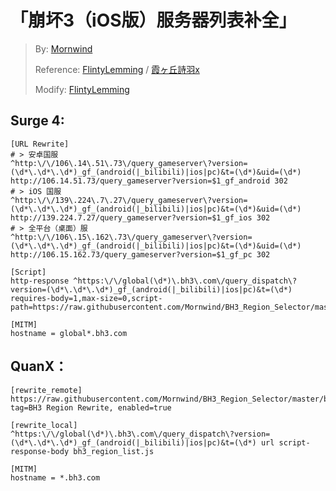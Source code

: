 # 「崩坏3（iOS版）服务器列表补全」
> By: [Mornwind](https://github.com/Mornwind/BH3_Region_Selector)
> 
> Reference: [FlintyLemming](https://git.flinty.moe/root/bh3-switch) / [霞ヶ丘詩羽x](https://www.bilibili.com/read/cv3610324)
>
> Modify: [FlintyLemming](https://git.flinty.moe/root/bh3-switch)

## Surge 4:
```
[URL Rewrite]
# > 安卓国服
^http:\/\/106\.14\.51\.73\/query_gameserver\?version=(\d*\.\d*\.\d*)_gf_(android(|_bilibili)|ios|pc)&t=(\d*)&uid=(\d*) http://106.14.51.73/query_gameserver?version=$1_gf_android 302
# > iOS 国服
^http:\/\/139\.224\.7\.27\/query_gameserver\?version=(\d*\.\d*\.\d*)_gf_(android(|_bilibili)|ios|pc)&t=(\d*)&uid=(\d*) http://139.224.7.27/query_gameserver?version=$1_gf_ios 302
# > 全平台（桌面）服
^http:\/\/106\.15\.162\.73\/query_gameserver\?version=(\d*\.\d*\.\d*)_gf_(android(|_bilibili)|ios|pc)&t=(\d*)&uid=(\d*) http://106.15.162.73/query_gameserver?version=$1_gf_pc 302

[Script]
http-response ^https:\/\/global(\d*)\.bh3\.com\/query_dispatch\?version=(\d*\.\d*\.\d*)_gf_(android(|_bilibili)|ios|pc)&t=(\d*) requires-body=1,max-size=0,script-path=https://raw.githubusercontent.com/Mornwind/BH3_Region_Selector/master/bh3_region_list.js

[MITM]
hostname = global*.bh3.com
```

## QuanX：
```
[rewrite_remote]
https://raw.githubusercontent.com/Mornwind/BH3_Region_Selector/master/bh3_region_rewrite_remote.conf, tag=BH3 Region Rewrite, enabled=true

[rewrite_local]
^https:\/\/global(\d*)\.bh3\.com\/query_dispatch\?version=(\d*\.\d*\.\d*)_gf_(android(|_bilibili)|ios|pc)&t=(\d*) url script-response-body bh3_region_list.js

[MITM]
hostname = *.bh3.com
```